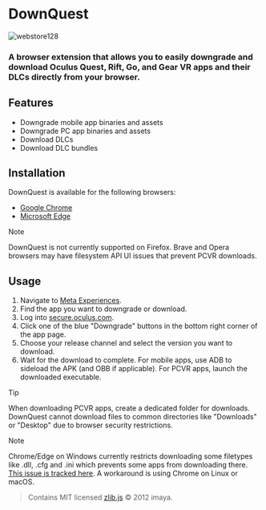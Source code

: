 # DownQuest
![webstore128](https://user-images.githubusercontent.com/34898868/200154927-6955b594-aeb6-4f13-a09e-a5837f9f4c4f.png)
### A browser extension that allows you to easily downgrade and download Oculus Quest, Rift, Go, and Gear VR apps and their DLCs directly from your browser.

## Features

- Downgrade mobile app binaries and assets
- Downgrade PC app binaries and assets 
- Download DLCs
- Download DLC bundles

## Installation

DownQuest is available for the following browsers:

- [Google Chrome](https://chrome.google.com/webstore/detail/downquest/clocmpojdjmikkaepgkmplgooejmnchb)
- [Microsoft Edge](https://microsoftedge.microsoft.com/addons/detail/downquest/kehkjfaenkdikagphlaphoeekoodffif)

> [!NOTE]  
> DownQuest is not currently supported on Firefox. Brave and Opera browsers may have filesystem API UI issues that prevent PCVR downloads.

## Usage

1. Navigate to [Meta Experiences](https://www.meta.com/experiences/).
2. Find the app you want to downgrade or download.
3. Log into [secure.oculus.com](https://secure.oculus.com).
4. Click one of the blue "Downgrade" buttons in the bottom right corner of the app page.
5. Choose your release channel and select the version you want to download.
6. Wait for the download to complete. For mobile apps, use ADB to sideload the APK (and OBB if applicable). For PCVR apps, launch the downloaded executable.

> [!TIP]
> When downloading PCVR apps, create a dedicated folder for downloads. DownQuest cannot download files to common directories like "Downloads" or "Desktop" due to browser security restrictions.

> [!NOTE]  
> Chrome/Edge on Windows currently restricts downloading some filetypes like .dll, .cfg and .ini which prevents some apps from downloading there. [This issue is tracked here](https://issues.chromium.org/issues/380857453). A workaround is using Chrome on Linux or macOS.

> Contains MIT licensed [zlib.js](https://github.com/imaya/zlib.js) © 2012 imaya.
